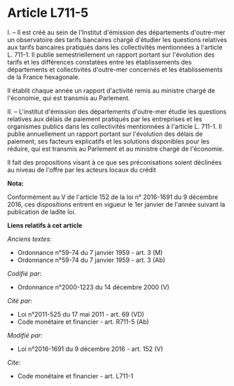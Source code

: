 # Article L711-5

I. – Il est créé au sein de l'Institut d'émission des départements d'outre-mer un observatoire des tarifs bancaires chargé
d'étudier les questions relatives aux tarifs bancaires pratiqués dans les collectivités mentionnées à l'article L. 711-1. Il
publie semestriellement un rapport portant sur l'évolution des tarifs et les différences constatées entre les établissements
des départements et collectivités d'outre-mer concernés et les établissements de la France hexagonale.

Il établit chaque année un rapport d'activité remis au ministre chargé de l'économie, qui est transmis au Parlement.

II. – L'institut d'émission des départements d'outre-mer étudie les questions relatives aux délais de paiement pratiqués par
les entreprises et les organismes publics dans les collectivités mentionnées à l'article L. 711-1. Il publie annuellement un
rapport portant sur l'évolution des délais de paiement, ses facteurs explicatifs et les solutions disponibles pour les
réduire, qui est transmis au Parlement et au ministre chargé de l'économie.

Il fait des propositions visant à ce que ses préconisations soient déclinées au niveau de l'offre par les acteurs locaux du
crédit

**Nota:**

Conformément au V de l'article 152 de la loi n° 2016-1691 du 9 décembre 2016, ces dispositions entrent en vigueur le 1er
janvier de l'année suivant la publication de ladite loi.

**Liens relatifs à cet article**

_Anciens textes_:

  - Ordonnance n°59-74 du 7 janvier 1959 - art. 3 (M)
  - Ordonnance n°59-74 du 7 janvier 1959 - art. 3 (Ab)

_Codifié par_:

  - Ordonnance n°2000-1223 du 14 décembre 2000 (V)

_Cité par_:

  - Loi n°2011-525 du 17 mai 2011 - art. 69 (VD)
  - Code monétaire et financier - art. R711-5 (Ab)

_Modifié par_:

  - Loi n°2016-1691 du 9 décembre 2016 - art. 152 (V)

_Cite_:

  - Code monétaire et financier - art. L711-1
